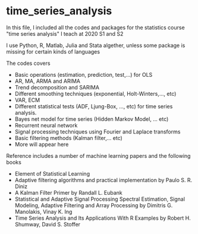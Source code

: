 # time_series_analysis

In this file, I included all the codes and packages for the statistics course "time series analysis" I teach at 2020 S1 and S2

I use Python, R, Matlab, Julia and Stata algether, unless some package is missing for certain kinds of languages

The codes covers

* Basic operations (estimation, prediction, test,...) for OLS
* AR, MA, ARMA and ARIMA
* Trend decomposition and SARIMA
* Different smoothing techniques (exponential, Holt-Winters,..., etc)
* VAR, ECM
* Different statistical tests (ADF, Ljung-Box, ..., etc) for time series analysis.
* Bayes net model for time series (Hidden Markov Model, ... etc)
* Recurrent neural network
* Signal processing techniques using Fourier and Laplace transforms
* Basic filtering methods (Kalman filter,... etc)
* More will appear here

Reference includes a number of machine learning papers and the following books
* Element of Statistical Learning
* Adaptive filtering algorithms and practical implementation by Paulo S. R. Diniz
* A Kalman Filter Primer by Randall L. Eubank
* Statistical and Adaptive Signal Processing Spectral Estimation, Signal Modeling, Adaptive Filtering and Array Processing by Dimitris G. Manolakis, Vinay K. Ing
* Time Series Analysis and Its Applications With R Examples by Robert H. Shumway, David S. Stoffer
